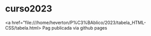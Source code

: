 # curso2023
<a href="file:///home/heverton/P%C3%BAblico/2023/tabela_HTML-CSS/tabela.html> Pag publicada via github pages </a>

